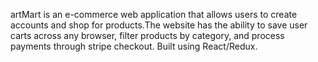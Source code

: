 artMart is an e-commerce web application that allows users to create accounts and shop for products.The website has the ability to save user carts across any browser, filter products by category, and process payments through stripe checkout. Built using React/Redux.
